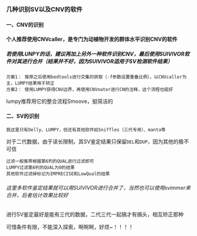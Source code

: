### 几种识别SV以及CNV的软件
#### 一、CNV的识别
#### 个人推荐使用CNVcaller，是专门为动植物开发的群体水平识别CNV的软件
##### 若使用LUNPY的话，建议再加上另外一种软件识别CNV，最后使用SUIVIVOR软件对其进行合并（结果并不好，因为SUIVIVOR适用于SV检测软件结果）
```
方案1： 推荐之后使用bedtools进行交集的获取（-f参数设置重叠比例），以CNVcaller为主，LUMPY结果用于矫正
方案2： 使用LUMPY获得CNV边界，再使用CNVnator进行CN的注释，这个流程也挺好
```
lumpy推荐用它的整合流程Smoove，挺简洁的

#### 二、SV的识别
```
我这里只有Delly、LUMPY，但还有其他软件如Sniffles（三代专用）、manta等
```
对于二代数据，由于读长限制，其SV鉴定结果只保留`DEL`和`DUP`，因为其他的极不可信
```
过滤一般推荐根据第6列的QUAL进行过滤即可
LUMPY过滤第6列的QUAL为0的结果
其他软件过滤掉标记为IMPRECISE和LowQual的结果
```
###### 这里多软件鉴定结果就可以用SUIVIVOR进行合并了，当然也可以使用svimmer来合并，后者估计效果比较好
进行SV鉴定最好是能有三代的数据，二代三代一起搞才有搞头，相互矫正那种

可惜条件有限，不能深入探索，啊啊啊，好烦~！！！！
